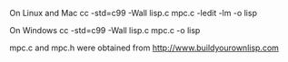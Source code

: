 On Linux and Mac
cc -std=c99 -Wall lisp.c mpc.c -ledit -lm -o lisp


On Windows
cc -std=c99 -Wall lisp.c mpc.c -o lisp


mpc.c and mpc.h were obtained from
http://www.buildyourownlisp.com
